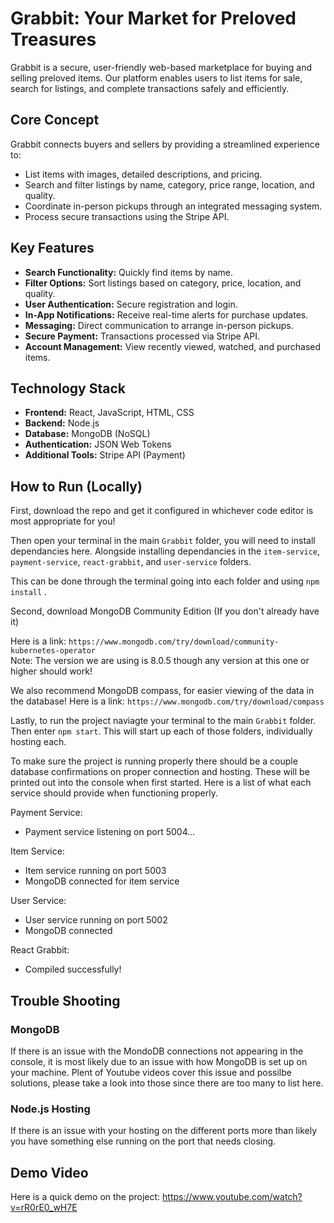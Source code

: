 # Grabbit: Your Market for Preloved Treasures

Grabbit is a secure, user-friendly web-based marketplace for buying and selling preloved items. Our platform enables users to list items for sale, search for listings, and complete transactions safely and efficiently.

## Core Concept

Grabbit connects buyers and sellers by providing a streamlined experience to:
- List items with images, detailed descriptions, and pricing.
- Search and filter listings by name, category, price range, location, and quality.
- Coordinate in-person pickups through an integrated messaging system.
- Process secure transactions using the Stripe API.

## Key Features

- **Search Functionality:** Quickly find items by name.
- **Filter Options:** Sort listings based on category, price, location, and quality.
- **User Authentication:** Secure registration and login.
- **In-App Notifications:** Receive real-time alerts for purchase updates.
- **Messaging:** Direct communication to arrange in-person pickups.
- **Secure Payment:** Transactions processed via Stripe API.
- **Account Management:** View recently viewed, watched, and purchased items.

## Technology Stack

- **Frontend:** React, JavaScript, HTML, CSS
- **Backend:** Node.js
- **Database:** MongoDB (NoSQL)
- **Authentication:** JSON Web Tokens
- **Additional Tools:** Stripe API (Payment)

## How to Run (Locally)

First, download the repo and get it configured in whichever code editor is most appropriate for you!

Then open your terminal in the main ```Grabbit``` folder, you will need to install dependancies here. Alongside installing dependancies in the ```item-service```, ```payment-service```, ```react-grabbit```, and ```user-service``` folders.

This can be done through the terminal going into each folder and using ```npm install``` .

Second, download MongoDB Community Edition (If you don't already have it)

Here is a link: ```https://www.mongodb.com/try/download/community-kubernetes-operator```<br/>
Note: The version we are using is 8.0.5 though any version at this one or higher should work!

We also recommend MongoDB compass, for easier viewing of the data in the database!
Here is a link: ```https://www.mongodb.com/try/download/compass```

Lastly, to run the project naviagte your terminal to the main ```Grabbit``` folder. Then enter ```npm start```. This will start up each of those folders, individually hosting each.

To make sure the project is running properly there should be a couple database confirmations on proper connection and hosting. These will be printed out into the console when first started.
Here is a list of what each service should provide when functioning properly.

Payment Service:
* Payment service listening on port 5004...

Item Service:
* Item service running on port 5003
* MongoDB connected for item service

User Service:
* User service running on port 5002
* MongoDB connected

React Grabbit:
* Compiled successfully!

## Trouble Shooting

### MongoDB
If there is an issue with the MondoDB connections not appearing in the console, it is most likely due to an issue with how MongoDB is set up on your machine. 
Plent of Youtube videos cover this issue and possilbe solutions, please take a look into those since there are too many to list here.

### Node.js Hosting
If there is an issue with your hosting on the different ports more than likely you have something else running on the port that needs closing.

## Demo Video
Here is a quick demo on the project: https://www.youtube.com/watch?v=rR0rE0_wH7E

